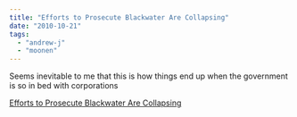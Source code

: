 ```yaml
---
title: "Efforts to Prosecute Blackwater Are Collapsing"
date: "2010-10-21"
tags: 
  - "andrew-j"
  - "moonen"
---
```


Seems inevitable to me that this is how things end up when the government is so in bed with corporations  

  
[Efforts to Prosecute Blackwater Are Collapsing](https://www.nytimes.com/2010/10/21/world/21contractors.html?_r=1&ref=blackwater_usa)
